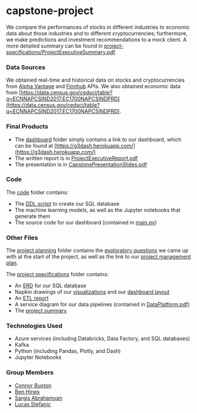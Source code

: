 # capstone-project

We compare the performances of stocks in different industries to economic data about those industries and to different cryptocurrencies; furthermore, we make predictions and investment recommendations to a mock client. A more detailed summary can be found in [project-specifications/ProjectExecutiveSummary.pdf](project-specifications/ProjectExecutiveSummary.pdf).

### Data Sources

We obtained real-time and historical data on stocks and cryptocurrencies from [Alpha Vantage](https://www.alphavantage.co/documentation/) and [Finnhub](https://finnhub.io/docs/api) APIs. We also obtained economic data from [https://data.census.gov/cedsci/table?q=ECNNAPCSIND2017.EC1700NAPCSINDPRD](https://data.census.gov/cedsci/table?q=ECNNAPCSIND2017.EC1700NAPCSINDPRD).

### Final Products

- The [dashboard](dashboard) folder simply contains a link to our dashboard, which can be found at [https://g3dash.herokuapp.com/](https://g3dash.herokuapp.com/)
- The written report is in [ProjectExecutiveReport.pdf](ProjectExecutiveReport.pdf)
- The presentation is in [CapstonePresentationSlides.pdf](CapstonePresentationSlides.pdf)

### Code

The [code](code) folder contains:

- The [DDL script](code/db_create.sql) to create our SQL database
- The machine learning models, as well as the Jupyter notebooks that generate them
- The source code for our dashboard (contained in [main.py](code/main.py))

### Other Files

The [project planning](project-planning) folder contains the [exploratory questions](project-planning/ExploratoryQuestions.pdf) we came up with at the start of the project, as well as the link to our [project management plan](https://trello.com/b/xMwenGs2/capstone-project-managment-plan).

The [project specifications](project-specifications) folder contains:
- An [ERD](project-specifications/ERD.pdf) for our SQL database
- Napkin drawings of our [visualizations](project-specifications/VisualizationsNapkinsAndFeedback.pdf) and our [dashboard layout](project-specifications/DashboardNapkinsAndFeedback.pdf)
- An [ETL report](project-specifications/RepeatableETLReport.pdf)
- A service diagram for our data pipelines (contained in [DataPlatform.pdf](project-specifications/DataPlatform.pdf))
- The [project summary](project-specifications/ProjectExecutiveSummary.pdf)

### Technologies Used

- Azure services (including Databricks, Data Factory, and SQL databases)
- Kafka
- Python (including Pandas, Plotly, and Dash)
- Jupyter Notebooks

### Group Members

- [Connor Buxton](https://www.linkedin.com/in/connor-buxton-748103181/)
- [Ben Hines](https://www.linkedin.com/in/ben-hines-426286225/)
- [Sargis Abrahamyan](https://www.linkedin.com/in/sargis-abrahamyan-1333571a0/)
- [Lucas Stefanic](https://www.linkedin.com/in/lucas-stefanic-661404212/)
